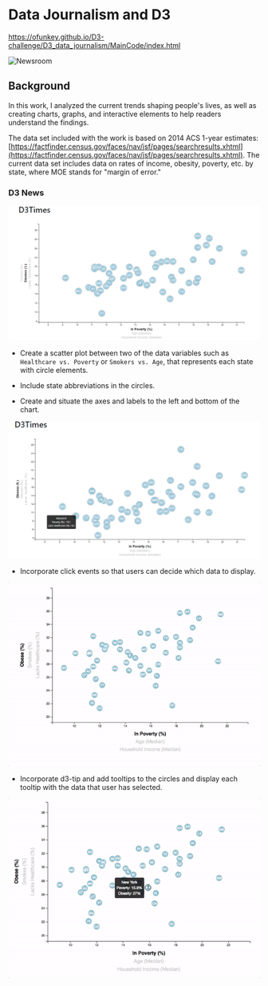 # Data Journalism and D3

https://ofunkey.github.io/D3-challenge/D3_data_journalism/MainCode/index.html


![Newsroom](https://media.giphy.com/media/v2xIous7mnEYg/giphy.gif)

## Background

In this work, I analyzed the current trends shaping people's lives, as well as creating charts, graphs, and interactive elements to help readers understand the findings.

The data set included with the work is based on 2014 ACS 1-year estimates: [https://factfinder.census.gov/faces/nav/jsf/pages/searchresults.xhtml](https://factfinder.census.gov/faces/nav/jsf/pages/searchresults.xhtml). The current data set includes data on rates of income, obesity, poverty, etc. by state, where MOE stands for "margin of error."


### D3 News

![scatter](https://github.com/ofunkey/D3-challenge/blob/master/D3_data_journalism/Images/scatter.png)

* Create a scatter plot between two of the data variables such as `Healthcare vs. Poverty` or `Smokers vs. Age`, that represents each state with circle elements. 

* Include state abbreviations in the circles.

* Create and situate the axes and labels to the left and bottom of the chart.

![tooltip](https://github.com/ofunkey/D3-challenge/blob/master/D3_data_journalism/Images/tooltip.png)

* Incorporate click events so that users can decide which data to display. 

![animated-scatter](https://github.com/ofunkey/D3-challenge/blob/master/D3_data_journalism/Images/animated-scatter.gif)

* Incorporate d3-tip and add tooltips to the circles and display each tooltip with the data that user has selected.

![animated-tooltip](https://github.com/ofunkey/D3-challenge/blob/master/D3_data_journalism/Images/animated-tooltip.gif)


